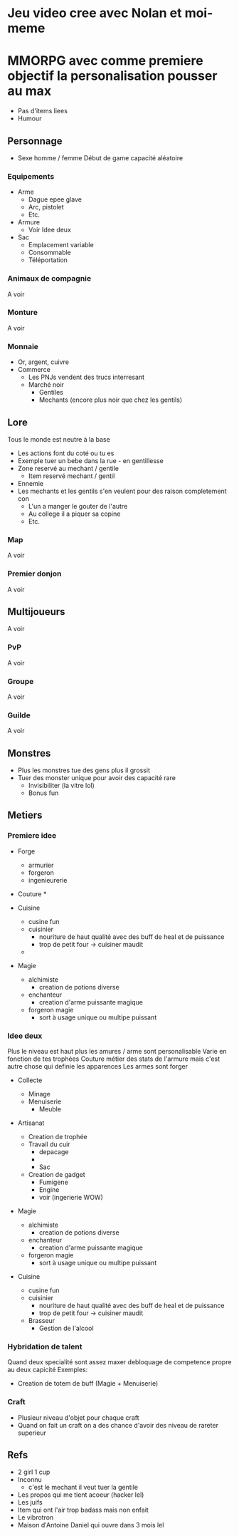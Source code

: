 # Jeu video cree avec Nolan et moi-meme

# MMORPG avec comme premiere objectif la personalisation pousser au max

* Pas d'items liees
* Humour

## Personnage 

* Sexe homme / femme
Début de game capacité aléatoire

### Equipements

* Arme
    * Dague epee glave
    * Arc, pistolet
    * Etc.
* Armure
    * Voir Idee deux
* Sac
    * Emplacement variable
    * Consommable
    * Téléportation

### Animaux de compagnie
A voir
### Monture
A voir 
### Monnaie
* Or, argent, cuivre
* Commerce 
    * Les PNJs vendent des trucs interresant
    * Marché noir
        * Gentiles
        * Mechants (encore plus noir que chez les gentils)


## Lore
 
Tous le monde est neutre à la base
* Les actions font du coté ou tu es
* Exemple tuer un bebe dans la rue - en gentillesse
* Zone reservé au mechant / gentile
    * Item reservé mechant / gentil
* Ennemie
* Les mechants et les gentils s'en veulent pour des raison completement con
    * L'un a manger le gouter de l'autre 
    * Au college il a piquer sa copine
    * Etc.

### Map
A voir
### Premier donjon
A voir
## Multijoueurs
A voir
### PvP
A voir
### Groupe
A voir
### Guilde
A voir

## Monstres

* Plus les monstres tue des gens plus il grossit
* Tuer des monster unique pour avoir des capacité rare 
    * Invisibiliter (la vitre lol)
    * Bonus fun

## Metiers
### Premiere idee

* Forge
    * armurier
    * forgeron
    * ingenieurerie

* Couture
    * 

* Cuisine 
    * cusine fun
    * cuisinier
        * nouriture de haut qualité avec des buff de heal et de puissance
        * trop de petit four -> cuisiner maudit
    * 

* Magie
    * alchimiste
        * creation de potions diverse
    * enchanteur
        * creation d'arme puissante magique
    * forgeron magie
        * sort à usage unique ou multipe puissant

### Idee deux

Plus le niveau est haut plus les amures / arme sont personalisable
Varie en fonction de tes trophées
Couture métier des stats de l'armure mais c'est autre chose qui definie les apparences
Les armes sont forger

* Collecte
    * Minage
    * Menuiserie
        * Meuble
* Artisanat
    * Creation de trophée
    * Travail du cuir
        * depacage
        * 
        * Sac 
    * Creation de gadget
        * Fumigene
        * Engine 
        * voir (ingerierie WOW)
* Magie
    * alchimiste
        * creation de potions diverse
    * enchanteur
        * creation d'arme puissante magique
    * forgeron magie
        * sort à usage unique ou multipe puissant

* Cuisine 
    * cusine fun
    * cuisinier
        * nouriture de haut qualité avec des buff de heal et de puissance
        * trop de petit four -> cuisiner maudit
    * Brasseur
        * Gestion de l'alcool


### Hybridation de talent

Quand deux specialité sont assez maxer debloquage de competence propre au deux capicité
Exemples:
* Creation de totem de buff (Magie + Menuiserie)

### Craft 

* Plusieur niveau d'objet pour chaque craft
* Quand on fait un craft on a des chance d'avoir des niveau de rareter superieur


## Refs

* 2 girl 1 cup
* Inconnu 
    * c'est le mechant il veut tuer la gentile
* Les propos qui me tient acoeur (hacker lel)
* Les juifs
* Item qui ont l'air trop badass mais non enfait
* Le vibrotron
* Maison d'Antoine Daniel qui ouvre dans 3 mois lel
